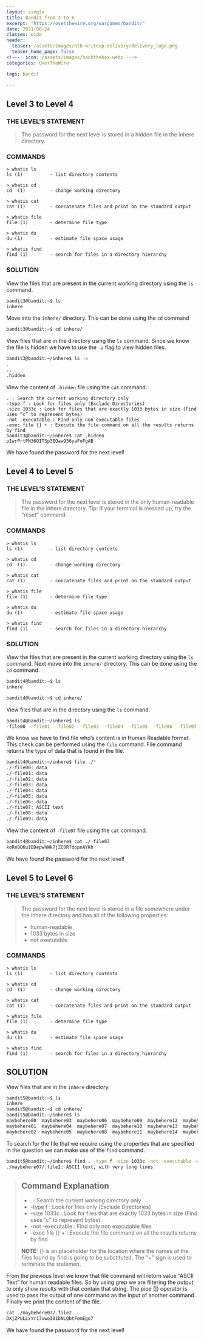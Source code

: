 ```yaml
---
layout: single
title: Bandit from 3 to 6
excerpt: "https://overthewire.org/wargames/bandit/"
date: 2021-08-24
classes: wide
header:
  teaser: /assets/images/htb-writeup-delivery/delivery_logo.png
  teaser_home_page: false
<!---  icon: /assets/images/hackthebox.webp --->
categories: OverTheWire

tags: bandit

---
```


## Level 3 to Level 4

### THE LEVEL'S STATEMENT

>The password for the next level is stored in a hidden file in the inhere directory.

### COMMANDS

```
> whatis ls                                                                         
ls (1)          - list directory contents
                                                                                                                        
> whatis cd
cd  (1)         - change working directory
                                                                                                                        
> whatis cat                                                                                                     
cat (1)         - concatenate files and print on the standard output
                                                                                                                        
> whatis file
file (1)        - determine file type
                                                                                                                        
> whatis du  
du (1)          - estimate file space usage
                                                                                                                        
> whatis find
find (1)        - search for files in a directory hierarchy

```

### SOLUTION

View the files that are present in the current working directory using the `ls` command.

```bash
bandit3@bandit:~$ ls
inhere
```
Move into the `inhere/` directory. This can be done using the `cd` command

```bash
bandit3@bandit:~$ cd inhere/
```
View files that are in the directory using the `ls` command. Since we know the file is hidden we have to use the `-a` flag to view hidden files.

```bash
bandit3@bandit:~/inhere$ ls -a
.
..
.hidden
```
View the content of `.hidden` file using the `cat` command.

```bashCommand Explanation
. : Search the current working directory only
-type f : Look for files only (Exclude Directories)
-size 1033c : Look for files that are exactly 1033 bytes in size (Find uses “c” to represent bytes)
-not -executable : Find only non executable files
-exec file {} + : Execute the file command on all the results returns by find
bandit3@bandit:~/inhere$ cat .hidden
pIwrPrtPN36QITSp3EQaw936yaFoFgAB
```
We have found the password for the next level!


## Level 4 to Level 5

### THE LEVEL'S STATEMENT

>The password for the next level is stored in the only human-readable file in the inhere directory.
>Tip: if your terminal is messed up, try the “reset” command.

### COMMANDS

```
> whatis ls                                                                         
ls (1)          - list directory contents
                                                                                                                        
> whatis cd
cd  (1)         - change working directory
                                                                                                                        
> whatis cat                                                                                                     
cat (1)         - concatenate files and print on the standard output
                                                                                                                        
> whatis file
file (1)        - determine file type
                                                                                                                        
> whatis du  
du (1)          - estimate file space usage
                                                                                                                        
> whatis find
find (1)        - search for files in a directory hierarchy

```
### SOLUTION

View the files that are present in the current working directory using the `ls` command. Next move into the `inhere/` directory. This can be done using the `cd` command. 

```bash
bandit4@bandit:~$ ls
inhere

bandit4@bandit:~$ cd inhere/
```
View files that are in the directory using the `ls` command.

```bash
bandit4@bandit:~/inhere$ ls
-file00  -file01  -file02  -file03  -file04  -file05  -file06  -file07  -file08  -file09
```
We know we have to find file who’s content is in Human Readable format. This check can be performed using the `file` command. File command returns the type of data that is found in the file. 

```bash
bandit4@bandit:~/inhere$ file ./*
./-file00: data
./-file01: data
./-file02: data
./-file03: data
./-file04: data
./-file05: data
./-file06: data
./-file07: ASCII text
./-file08: data
./-file09: data
```
View the content of `-file07` file using the `cat` command.

```bash
bandit4@bandit:~/inhere$ cat ./-file07
koReBOKuIDDepwhWk7jZC0RTdopnAYKh
```
We have found the password for the next level!

## Level 5 to Level 6

### THE LEVEL'S STATEMENT

>The password for the next level is stored in a file somewhere under the inhere directory and has all of the following properties:
>
> - human-readable
> - 1033 bytes in size
> - not executable

### COMMANDS

```
> whatis ls                                                                         
ls (1)          - list directory contents
                                                                                                                        
> whatis cd
cd  (1)         - change working directory
                                                                                                                        
> whatis cat                                                                                                     
cat (1)         - concatenate files and print on the standard output
                                                                                                                        
> whatis file
file (1)        - determine file type
                                                                                                                        
> whatis du  
du (1)          - estimate file space usage
                                                                                                                        
> whatis find
find (1)        - search for files in a directory hierarchy

```

## SOLUTION

View files that are in the `inhere` directory.

```bash
bandit5@bandit:~$ ls
inhere
bandit5@bandit:~$ cd inhere/
bandit5@bandit:~/inhere$ ls
maybehere00  maybehere03  maybehere06  maybehere09  maybehere12  maybehere15  maybehere18
maybehere01  maybehere04  maybehere07  maybehere10  maybehere13  maybehere16  maybehere19
maybehere02  maybehere05  maybehere08  maybehere11  maybehere14  maybehere17

```

To search for the file that we require using the properties that are specified in the question we can make use of the `find` command.

```bash
bandit5@bandit:~/inhere$ find . -type f -size 1033c -not -executable -exec file {} + | grep ASCII
./maybehere07/.file2: ASCII text, with very long lines
```
> ## Command Explanation
> - . : Search the current working directory only
> - -type f : Look for files only (Exclude Directories)
> - -size 1033c : Look for files that are exactly 1033 bytes in size (Find uses “c” to represent bytes)
> - -not -executable : Find only non executable files
> - -exec file {} + : Execute the file command on all the results returns by find
>
> **NOTE:** {} is an placeholder for the location where the names of the files found by find is going to be substituted. The “+” sign is used to terminate the statemen. 

From the previous level we know that file command will return value “ASCII Text” for human readable files. So by using grep we are filtering the output to only show results with that contain that string. 
The pipe (|) operator is used to pass the output of one command as the input of another command. 
Finally we print the content of the file.

```bash
cat ./maybehere07/.file2
DXjZPULLxYr17uwoI01bNLQbtFemEgo7
```
We have found the password for the next level!

